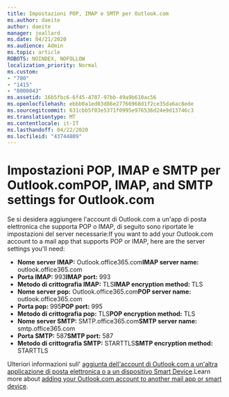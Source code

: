 ```yaml
---
title: Impostazioni POP, IMAP e SMTP per Outlook.com
ms.author: daeite
author: daeite
manager: joallard
ms.date: 04/21/2020
ms.audience: Admin
ms.topic: article
ROBOTS: NOINDEX, NOFOLLOW
localization_priority: Normal
ms.custom:
- "780"
- "1415"
- "8000043"
ms.assetid: 16b5fbc6-6f45-4707-97bb-49a9b610ac56
ms.openlocfilehash: ebbb0a1ed03d86e27766968d1f2ce35da6ac8ede
ms.sourcegitcommit: 631cbb5f03e5371f0995e976536d24e9d13746c3
ms.translationtype: MT
ms.contentlocale: it-IT
ms.lasthandoff: 04/22/2020
ms.locfileid: "43744809"
---
```

# <a name="pop-imap-and-smtp-settings-for-outlookcom"></a><span data-ttu-id="07817-102">Impostazioni POP, IMAP e SMTP per Outlook.com</span><span class="sxs-lookup"><span data-stu-id="07817-102">POP, IMAP, and SMTP settings for Outlook.com</span></span>

<span data-ttu-id="07817-103">Se si desidera aggiungere l'account di Outlook.com a un'app di posta elettronica che supporta POP o IMAP, di seguito sono riportate le impostazioni del server necessarie:</span><span class="sxs-lookup"><span data-stu-id="07817-103">If you want to add your Outlook.com account to a mail app that supports POP or IMAP, here are the server settings you'll need:</span></span>
  
- <span data-ttu-id="07817-104">**Nome server IMAP:** Outlook.office365.com</span><span class="sxs-lookup"><span data-stu-id="07817-104">**IMAP server name:** outlook.office365.com</span></span>
- <span data-ttu-id="07817-105">**Porta IMAP:** 993</span><span class="sxs-lookup"><span data-stu-id="07817-105">**IMAP port:** 993</span></span>
- <span data-ttu-id="07817-106">**Metodo di crittografia IMAP:** TLS</span><span class="sxs-lookup"><span data-stu-id="07817-106">**IMAP encryption method:** TLS</span></span>
- <span data-ttu-id="07817-107">**Nome server pop:** Outlook.office365.com</span><span class="sxs-lookup"><span data-stu-id="07817-107">**POP server name:** outlook.office365.com</span></span>  
- <span data-ttu-id="07817-108">**Porta pop:** 995</span><span class="sxs-lookup"><span data-stu-id="07817-108">**POP port:** 995</span></span>  
- <span data-ttu-id="07817-109">**Metodo di crittografia pop:** TLS</span><span class="sxs-lookup"><span data-stu-id="07817-109">**POP encryption method:** TLS</span></span>  
- <span data-ttu-id="07817-110">**Nome server SMTP:** SMTP.office365.com</span><span class="sxs-lookup"><span data-stu-id="07817-110">**SMTP server name:** smtp.office365.com</span></span>
- <span data-ttu-id="07817-111">**Porta SMTP:** 587</span><span class="sxs-lookup"><span data-stu-id="07817-111">**SMTP port:** 587</span></span>
- <span data-ttu-id="07817-112">**Metodo di crittografia SMTP:** STARTTLS</span><span class="sxs-lookup"><span data-stu-id="07817-112">**SMTP encryption method:** STARTTLS</span></span>

<span data-ttu-id="07817-113">Ulteriori informazioni sull' [aggiunta dell'account di Outlook.com a un'altra applicazione di posta elettronica o a un dispositivo Smart Device](https://support.office.com/article/73f3b178-0009-41ae-aab1-87b80fa94970?wt.mc_id=Office_Outlook_com_Alchemy).</span><span class="sxs-lookup"><span data-stu-id="07817-113">Learn more about [adding your Outlook.com account to another mail app or smart device](https://support.office.com/article/73f3b178-0009-41ae-aab1-87b80fa94970?wt.mc_id=Office_Outlook_com_Alchemy).</span></span>